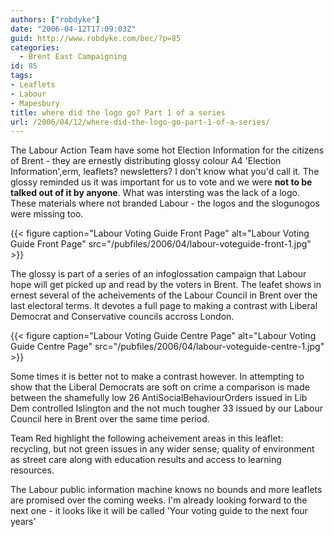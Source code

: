 ```yaml
---
authors: ["robdyke"]
date: "2006-04-12T17:09:03Z"
guid: http://www.robdyke.com/bec/?p=85
categories:
  - Brent East Campaigning
id: 85
tags:
- Leaflets
- Labour
- Mapesbury
title: where did the logo go? Part 1 of a series
url: /2006/04/12/where-did-the-logo-go-part-1-of-a-series/
---
```

The Labour Action Team have some hot Election Information for the citizens of Brent - they are ernestly distributing glossy colour A4 'Election Information',erm, leaflets? newsletters? I don't know what you'd call it. The glossy reminded us it was important for us to vote and we were **not to be talked out of it by anyone**. What was intersting was the lack of a logo. These materials where not branded Labour - the logos and the slogunogos were missing too.

{{< figure caption="Labour Voting Guide Front Page" alt="Labour Voting Guide Front Page" src="/pubfiles/2006/04/labour-voteguide-front-1.jpg" >}}

<!--more-->

The glossy is part of a series of an infoglossation campaign that Labour hope will get picked up and read by the voters in Brent. The leafet shows in ernest several of the acheivements of the Labour Council in Brent over the last electoral terms. It devotes a full page to making a contrast with Liberal Democrat and Conservative councils accross London.

{{< figure caption="Labour Voting Guide Centre Page" alt="Labour Voting Guide Centre Page" src="/pubfiles/2006/04/labour-voteguide-centre-1.jpg" >}}

Some times it is better not to make a contrast however. In attempting to show that the Liberal Democrats are soft on crime a comparison is made between the shamefully low 26 AntiSocialBehaviourOrders issued in Lib Dem controlled Islington and the not much tougher 33 issued by our Labour Council here in Brent over the same time period.
  
Team Red highlight the following acheivement areas in this leaflet: recycling, but not green issues in any wider sense; quality of environment as street care along with education results and access to learning resources.

The Labour public information machine knows no bounds and more leaflets are promised over the coming weeks. I'm already looking forward to the next one - it looks like it will be called 'Your voting guide to the next four years'